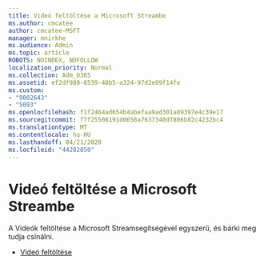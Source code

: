 ```yaml
---
title: Videó feltöltése a Microsoft Streambe
ms.author: cmcatee
author: cmcatee-MSFT
manager: mnirkhe
ms.audience: Admin
ms.topic: article
ROBOTS: NOINDEX, NOFOLLOW
localization_priority: Normal
ms.collection: Adm_O365
ms.assetid: ef2df989-8539-48b5-a324-97d2e09f14fe
ms.custom:
- "9002643"
- "5093"
ms.openlocfilehash: f1f2464ad654b4abefaa9ad301a09397e4c39e17
ms.sourcegitcommit: f7f25506191d0656a7637340df806b82c4232bc4
ms.translationtype: MT
ms.contentlocale: hu-HU
ms.lasthandoff: 04/21/2020
ms.locfileid: "44282850"
---
```

# <a name="upload-a-video-to-microsoft-stream"></a>Videó feltöltése a Microsoft Streambe

A Videók feltöltése a Microsoft Streamsegítségével egyszerű, és bárki meg tudja csinálni.

- [Videó feltöltése](https://docs.microsoft.com/stream/portal-upload-video)
